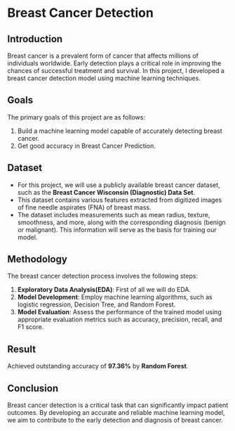 # Breast Cancer Detection

## Introduction
Breast cancer is a prevalent form of cancer that affects millions of individuals worldwide. Early detection plays a critical role in improving the chances of successful treatment and survival. In this project, I developed a breast cancer detection model using machine learning techniques. 

## Goals
The primary goals of this project are as follows:
1. Build a machine learning model capable of accurately detecting breast cancer.
2. Get good accuracy in Breast Cancer Prediction.

## Dataset
- For this project, we will use a publicly available breast cancer dataset, such as the **Breast Cancer Wisconsin (Diagnostic) Data Set**.
- This dataset contains various features extracted from digitized images of fine needle aspirates (FNA) of breast mass.
- The dataset includes measurements such as mean radius, texture, smoothness, and more, along with the corresponding diagnosis (benign or malignant). This information will serve as the basis for training our model.

## Methodology
The breast cancer detection process involves the following steps:
1. **Exploratory Data Analysis(EDA)**: First of all we will do EDA.
2. **Model Development**: Employ machine learning algorithms, such as logistic regression, Decision Tree, and Random Forest.
3. **Model Evaluation**: Assess the performance of the trained model using appropriate evaluation metrics such as accuracy, precision, recall, and F1 score.

## Result

Achieved outstanding accuracy of **97.36%** by **Random Forest**.

## Conclusion
Breast cancer detection is a critical task that can significantly impact patient outcomes. By developing an accurate and reliable machine learning model, we aim to contribute to the early detection and diagnosis of breast cancer. 
